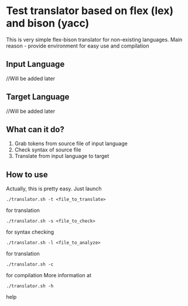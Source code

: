 # Test translator based on flex (lex) and bison (yacc)
This is very simple flex-bison translator for non-existing languages. Main reason - provide environment for easy use and compilation

## Input Language
  //Will be added later
 
## Target Language
  //Will be added later

## What can it do?
1. Grab tokens from source file of input language
2. Check syntax of source file
3. Translate from input language to target

## How to use
Actually, this is pretty easy. Just launch
```
./translator.sh -t <file_to_translate>
```
for translation

```
./translator.sh -s <file_to_check>
```
for syntax checking

```
./translator.sh -l <file_to_analyze>
```
for translation

```
./translator.sh -c
```
for compilation
More information at
```
./translator.sh -h
```
help
